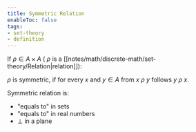 ```yaml
---
title: Symmetric Relation
enableToc: false
tags: 
- set-theory
- definition
---
```

If $\rho \in A \times A$ ( $\rho$ is a [[notes/math/discrete-math/set-theory/Relation|relation]]):

$\rho$ is symmetric, if for every $x$ and $y \in A$  from $x \: \rho \: y$ follows $y \: \rho \: x$.

Symmetric relation is:
- "equals to" in sets
- "equals to" in real numbers
- $\perp$ in a plane
